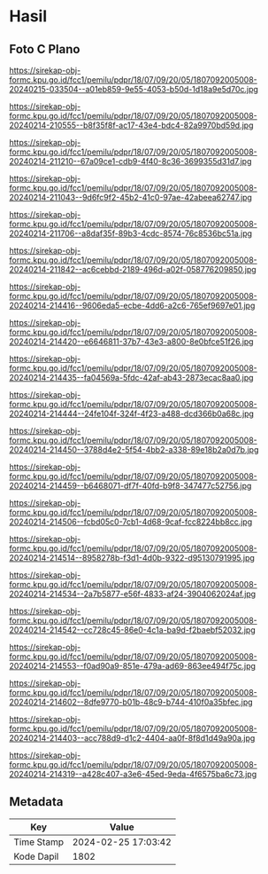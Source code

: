 # Hasil

## Foto C Plano

https://sirekap-obj-formc.kpu.go.id/fcc1/pemilu/pdpr/18/07/09/20/05/1807092005008-20240215-033504--a01eb859-9e55-4053-b50d-1d18a9e5d70c.jpg

https://sirekap-obj-formc.kpu.go.id/fcc1/pemilu/pdpr/18/07/09/20/05/1807092005008-20240214-210555--b8f35f8f-ac17-43e4-bdc4-82a9970bd59d.jpg

https://sirekap-obj-formc.kpu.go.id/fcc1/pemilu/pdpr/18/07/09/20/05/1807092005008-20240214-211210--67a09ce1-cdb9-4f40-8c36-3699355d31d7.jpg

https://sirekap-obj-formc.kpu.go.id/fcc1/pemilu/pdpr/18/07/09/20/05/1807092005008-20240214-211043--9d6fc9f2-45b2-41c0-97ae-42abeea62747.jpg

https://sirekap-obj-formc.kpu.go.id/fcc1/pemilu/pdpr/18/07/09/20/05/1807092005008-20240214-211706--a8daf35f-89b3-4cdc-8574-76c8536bc51a.jpg

https://sirekap-obj-formc.kpu.go.id/fcc1/pemilu/pdpr/18/07/09/20/05/1807092005008-20240214-211842--ac6cebbd-2189-496d-a02f-058776209850.jpg

https://sirekap-obj-formc.kpu.go.id/fcc1/pemilu/pdpr/18/07/09/20/05/1807092005008-20240214-214416--9606eda5-ecbe-4dd6-a2c6-765ef9697e01.jpg

https://sirekap-obj-formc.kpu.go.id/fcc1/pemilu/pdpr/18/07/09/20/05/1807092005008-20240214-214420--e6646811-37b7-43e3-a800-8e0bfce51f26.jpg

https://sirekap-obj-formc.kpu.go.id/fcc1/pemilu/pdpr/18/07/09/20/05/1807092005008-20240214-214435--fa04569a-5fdc-42af-ab43-2873ecac8aa0.jpg

https://sirekap-obj-formc.kpu.go.id/fcc1/pemilu/pdpr/18/07/09/20/05/1807092005008-20240214-214444--24fe104f-324f-4f23-a488-dcd366b0a68c.jpg

https://sirekap-obj-formc.kpu.go.id/fcc1/pemilu/pdpr/18/07/09/20/05/1807092005008-20240214-214450--3788d4e2-5f54-4bb2-a338-89e18b2a0d7b.jpg

https://sirekap-obj-formc.kpu.go.id/fcc1/pemilu/pdpr/18/07/09/20/05/1807092005008-20240214-214459--b6468071-df7f-40fd-b9f8-347477c52756.jpg

https://sirekap-obj-formc.kpu.go.id/fcc1/pemilu/pdpr/18/07/09/20/05/1807092005008-20240214-214506--fcbd05c0-7cb1-4d68-9caf-fcc8224bb8cc.jpg

https://sirekap-obj-formc.kpu.go.id/fcc1/pemilu/pdpr/18/07/09/20/05/1807092005008-20240214-214514--8958278b-f3d1-4d0b-9322-d95130791995.jpg

https://sirekap-obj-formc.kpu.go.id/fcc1/pemilu/pdpr/18/07/09/20/05/1807092005008-20240214-214534--2a7b5877-e56f-4833-af24-3904062024af.jpg

https://sirekap-obj-formc.kpu.go.id/fcc1/pemilu/pdpr/18/07/09/20/05/1807092005008-20240214-214542--cc728c45-86e0-4c1a-ba9d-f2baebf52032.jpg

https://sirekap-obj-formc.kpu.go.id/fcc1/pemilu/pdpr/18/07/09/20/05/1807092005008-20240214-214553--f0ad90a9-851e-479a-ad69-863ee494f75c.jpg

https://sirekap-obj-formc.kpu.go.id/fcc1/pemilu/pdpr/18/07/09/20/05/1807092005008-20240214-214602--8dfe9770-b01b-48c9-b744-410f0a35bfec.jpg

https://sirekap-obj-formc.kpu.go.id/fcc1/pemilu/pdpr/18/07/09/20/05/1807092005008-20240214-214403--acc788d9-d1c2-4404-aa0f-8f8d1d49a90a.jpg

https://sirekap-obj-formc.kpu.go.id/fcc1/pemilu/pdpr/18/07/09/20/05/1807092005008-20240214-214319--a428c407-a3e6-45ed-9eda-4f6575ba6c73.jpg


## Metadata

| Key        | Value               |
| ---------- | ------------------- |
| Time Stamp | 2024-02-25 17:03:42 |
| Kode Dapil | 1802                |



